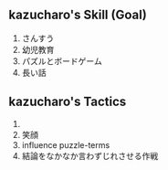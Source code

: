 ## kazucharo's Skill (Goal)

1. さんすう
2. 幼児教育
3. パズルとボードゲーム
4. 長い話


## kazucharo's Tactics

1. 
2. 笑顔
3. influence puzzle-terms
4. 結論をなかなか言わずじれさせる作戦
